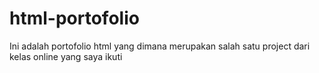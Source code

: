 # html-portofolio
Ini adalah portofolio html yang dimana merupakan salah satu project dari kelas online yang saya ikuti
